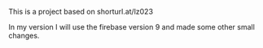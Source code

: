 This is a project based on shorturl.at/lz023

In my version I will use the firebase version 9 and made some other small changes.